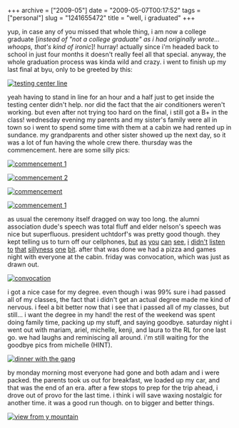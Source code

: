 +++
archive = ["2009-05"]
date = "2009-05-07T00:17:52"
tags = ["personal"]
slug = "1241655472"
title = "well, i graduated"
+++

yup, in case any of you missed that whole thing, i am now a college
graduate [_instead of "not a college graduate" as i had originally
wrote... whoops, that's kind of ironic_]! hurray! actually since i'm
headed back to school in just four months it doesn't really feel all that
special. anyway, the whole graduation process was kinda wild and crazy.
i went to finish up my last final at byu, only to be greeted by this:

[![testing center line][2] ][1]

yeah having to stand in line for an hour and a half just to get inside the
testing center didn't help. nor did the fact that the air conditioners
weren't working. but even after not trying too hard on the final, i still
got a B+ in the class! wednesday evening my parents and my sister's family
were all in town so i went to spend some time with them at a cabin we had
rented up in sundance. my grandparents and other sister showed up the next
day, so it was a lot of fun having the whole crew there. thursday was the
commencement. here are some silly pics:

[![commencement 1][4]][3]

[![commencement 2][6]][5]

[![commencement][8]][7]

[![commencement 1][10]][9]

as usual the ceremony itself dragged on way too long. the alumni
association dude's speech was total fluff and elder nelson's speech was
nice but superfluous. president uchtdorf's was pretty good though. they
kept telling us to turn off our cellphones, [but][11] [as][12] [you][13]
[can][14] [see][15], [i][16] [didn't][17] [listen][18] [to][19] [that][20]
[sillyness][21] [one][22] [bit][23]. after that was done we had a pizza
and games night with everyone at the cabin. friday was convocation, which
was just as drawn out.

[![convocation][25]][24]

i got a nice case for my degree. even though i was 99% sure i had passed
all of my classes, the fact that i didn't get an actual degree made me
kind of nervous. i feel a bit better now that i see that i passed all of
my classes, but still... i want the degree in my hand! the rest of the
weekend was spent doing family time, packing up my stuff, and saying
goodbye. saturday night i went out with mariam, ariel, michelle, kenji,
and laura to the RL for one last go. we had laughs and reminiscing all
around. i'm still waiting for the goodbye pics from michelle (HINT).

[![dinner with the gang][27]][26]

by monday morning most everyone had gone and both adam and i were packed.
the parents took us out for breakfast, we loaded up my car, and that was
the end of an era. after a few stops to prep for the trip ahead, i drove
out of provo for the last time. i think i will save waxing nostalgic for
another time. it was a good run though. on to bigger and better things.

[![view from y mountain][29]][28]

[1]: http://www.flickr.com/photos/28471535@N02/3509768218 (View 'testing center line' on Flickr.com)
[2]: http://farm4.static.flickr.com/3627/3509768218_8c05f1fc1d.jpg
[3]: http://www.flickr.com/photos/28471535@N02/3508958931 (View 'commencement 1' on Flickr.com)
[4]: http://farm4.static.flickr.com/3611/3508958931_8709498d42.jpg
[5]: http://www.flickr.com/photos/28471535@N02/3508959589 (View 'commencement 2' on Flickr.com)
[6]: http://farm4.static.flickr.com/3661/3508959589_cf50403047.jpg
[7]: http://www.flickr.com/photos/28471535@N02/3509782356 (View 'commencement' on Flickr.com)
[8]: http://farm4.static.flickr.com/3371/3509782356_c7b758ba1b.jpg
[9]: http://www.flickr.com/photos/28471535@N02/3509783670 (View 'commencement 1' on Flickr.com)
[10]: http://farm4.static.flickr.com/3615/3509783670_33648882eb.jpg
[11]: http://twitter.com/bismark/status/1597610024
[12]: http://twitter.com/bismark/status/1597632228
[13]: http://twitter.com/bismark/status/1597662810
[14]: http://twitter.com/bismark/status/1597773603
[15]: http://twitter.com/bismark/status/1597807374
[16]: http://twitter.com/bismark/status/1597886513
[17]: http://twitter.com/bismark/status/1597899474
[18]: http://twitter.com/bismark/status/1598045725
[19]: http://twitter.com/bismark/status/1598178627
[20]: http://twitter.com/bismark/status/1598289646
[21]: http://twitter.com/bismark/status/1598328892
[22]: http://twitter.com/bismark/status/1598382582
[23]: http://twitter.com/bismark/status/1598791700
[24]: http://www.flickr.com/photos/28471535@N02/3508974331 (View 'convocation' on Flickr.com)
[25]: http://farm4.static.flickr.com/3381/3508974331_e08bbd33a2.jpg
[26]: http://www.flickr.com/photos/28471535@N02/3509785664 (View 'dinner with the gang' on Flickr.com)
[27]: http://farm4.static.flickr.com/3568/3509785664_9dd7ea0f72.jpg
[28]: http://www.flickr.com/photos/28471535@N02/3509000863 (View 'view from y mountain' on Flickr.com)
[29]: http://farm4.static.flickr.com/3271/3509000863_4d3886e8a5.jpg

